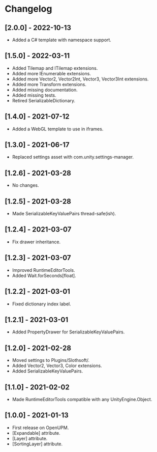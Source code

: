 # Changelog

## [2.0.0] - 2022-10-13
- Added a C# template with namespace support.

## [1.5.0] - 2022-03-11
- Added Tilemap and ITilemap extensions.
- Added more IEnumerable extensions.
- Added more Vector2, Vector2Int, Vector3, Vector3Int extensions.
- Added more Transform extensions.
- Added missing documentation.
- Added missing tests.
- Retired SerializableDictionary.

## [1.4.0] - 2021-07-12
- Added a WebGL template to use in iframes.

## [1.3.0] - 2021-06-17
- Replaced settings asset with com.unity.settings-manager.

## [1.2.6] - 2021-03-28
- No changes.

## [1.2.5] - 2021-03-28
- Made SerializableKeyValuePairs thread-safe(ish).

## [1.2.4] - 2021-03-07
- Fix drawer inheritance.

## [1.2.3] - 2021-03-07
- Improved RuntimeEditorTools.
- Added Wait.forSeconds[float].

## [1.2.2] - 2021-03-01
- Fixed dictionary index label.

## [1.2.1] - 2021-03-01
- Added PropertyDrawer for SerializableKeyValuePairs.

## [1.2.0] - 2021-02-28
- Moved settings to Plugins/Slothsoft/.
- Added Vector2, Vector3, Color extensions.
- Added SerializableKeyValuePairs.

## [1.1.0] - 2021-02-02
- Made RuntimeEditorTools compatible with any UnityEngine.Object.

## [1.0.0] - 2021-01-13
- First release on OpenUPM.
- \[Expandable\] attribute.
- \[Layer\] attribute.
- \[SortingLayer\] attribute.